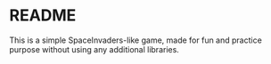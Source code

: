 # README #

This is a simple SpaceInvaders-like game, made for fun and practice purpose without using any additional libraries.